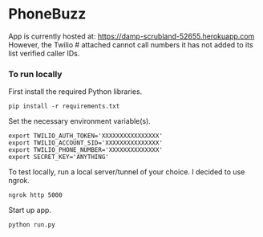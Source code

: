 # PhoneBuzz

App is currently hosted at:
https://damp-scrubland-52655.herokuapp.com
However, the Twilio # attached cannot call numbers it has not added to its list verified caller IDs.


### To run locally

First install the required Python libraries.

`pip install -r requirements.txt`

Set the necessary environment variable(s).

```
export TWILIO_AUTH_TOKEN='XXXXXXXXXXXXXXXX'
export TWILIO_ACCOUNT_SID='XXXXXXXXXXXXXXX'
export TWILIO_PHONE_NUMBER='XXXXXXXXXXXXXX'
export SECRET_KEY='ANYTHING'
```

To test locally, run a local server/tunnel of your choice. I decided to use ngrok.

`ngrok http 5000`

Start up app.

`python run.py`
